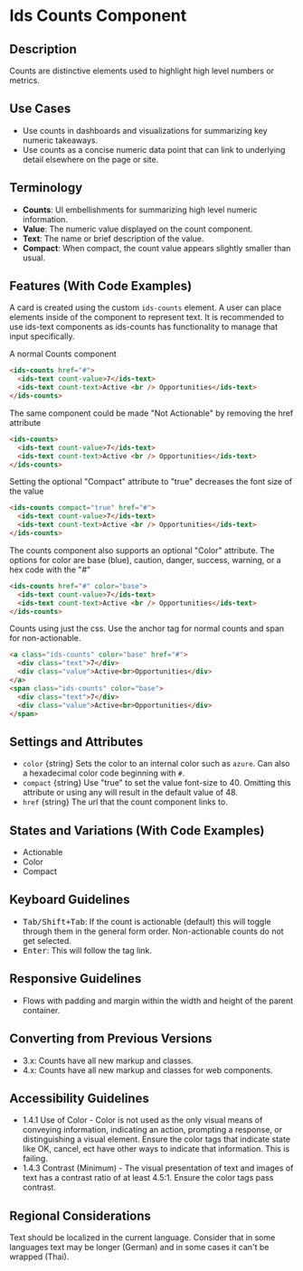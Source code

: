 # Ids Counts Component

## Description

Counts are distinctive elements used to highlight high level numbers or metrics.

## Use Cases

- Use counts in dashboards and visualizations for summarizing key numeric takeaways.
- Use counts as a concise numeric data point that can link to underlying detail elsewhere on the page or site.

## Terminology

- **Counts**: UI embellishments for summarizing high level numeric information.
- **Value**: The numeric value displayed on the count component.
- **Text**:  The name or brief description of the value.
- **Compact**: When compact, the count value appears slightly smaller than usual.

## Features (With Code Examples)

A card is created using the custom `ids-counts` element. A user can place elements inside of the component to represent text. It is recommended to use ids-text components as ids-counts has functionality to manage that input specifically.

A normal Counts component

```html
<ids-counts href="#">
  <ids-text count-value>7</ids-text>
  <ids-text count-text>Active <br /> Opportunities</ids-text>
</ids-counts>
```

The same component could be made "Not Actionable" by removing the href attribute

```html
<ids-counts>
  <ids-text count-value>7</ids-text>
  <ids-text count-text>Active <br /> Opportunities</ids-text>
</ids-counts>
```

Setting the optional "Compact" attribute to "true" decreases the font size of the value

```html
<ids-counts compact="true" href="#">
  <ids-text count-value>7</ids-text>
  <ids-text count-text>Active <br /> Opportunities</ids-text>
</ids-counts>
```

The counts component also supports an optional "Color" attribute. The options for color are base (blue), caution, danger, success, warning, or a hex code with the "#"

```html
<ids-counts href="#" color="base">
  <ids-text count-value>7</ids-text>
  <ids-text count-text>Active <br /> Opportunities</ids-text>
</ids-counts>
```

Counts using just the css. Use the anchor tag for normal counts and span for non-actionable.

```html
<a class="ids-counts" color="base" href="#">
  <div class="text">7</div>
  <div class="value">Active<br>Opportunities</div>
</a>
<span class="ids-counts" color="base">
  <div class="text">7</div>
  <div class="value">Active<br>Opportunities</div>
</span>
```

## Settings and Attributes

- `color` {string} Sets the color to an internal color such as `azure`. Can also a hexadecimal color code beginning with `#`.
- `compact` {string} Use "true" to set the value font-size to 40. Omitting this attribute or using any will result in the default value of 48.
- `href` {string} The url that the count component links to.

## States and Variations (With Code Examples)

- Actionable
- Color
- Compact

## Keyboard Guidelines

- <kbd>Tab/Shift+Tab</kbd>: If the count is actionable (default) this will toggle through them in the general form order. Non-actionable counts do not get selected.
- <kbd>Enter</kbd>: This will follow the tag link.

## Responsive Guidelines

- Flows with padding and margin within the width and height of the parent container.

## Converting from Previous Versions

- 3.x: Counts have all new markup and classes.
- 4.x: Counts have all new markup and classes for web components.

## Accessibility Guidelines

- 1.4.1 Use of Color - Color is not used as the only visual means of conveying information, indicating an action, prompting a response, or distinguishing a visual element. Ensure the color tags that indicate state like OK, cancel, ect have other ways to indicate that information. This is failing.
- 1.4.3 Contrast (Minimum) - The visual presentation of text and images of text has a contrast ratio of at least 4.5:1.   Ensure the color tags pass contrast.

## Regional Considerations

Text should be localized in the current language. Consider that in some languages text may be longer (German) and in some cases it can't be wrapped (Thai).
